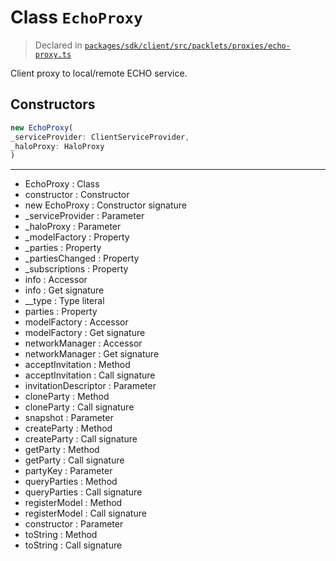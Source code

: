 # Class `EchoProxy`
> Declared in [`packages/sdk/client/src/packlets/proxies/echo-proxy.ts`](https://github.com/dxos/protocols/blob/main/packages/sdk/client/src/packlets/proxies/echo-proxy.ts#L26)

Client proxy to local/remote ECHO service.

## Constructors
```ts
new EchoProxy(
_serviceProvider: ClientServiceProvider,
_haloProxy: HaloProxy
)
```

---
- EchoProxy : Class
- constructor : Constructor
- new EchoProxy : Constructor signature
- _serviceProvider : Parameter
- _haloProxy : Parameter
- _modelFactory : Property
- _parties : Property
- _partiesChanged : Property
- _subscriptions : Property
- info : Accessor
- info : Get signature
- __type : Type literal
- parties : Property
- modelFactory : Accessor
- modelFactory : Get signature
- networkManager : Accessor
- networkManager : Get signature
- acceptInvitation : Method
- acceptInvitation : Call signature
- invitationDescriptor : Parameter
- cloneParty : Method
- cloneParty : Call signature
- snapshot : Parameter
- createParty : Method
- createParty : Call signature
- getParty : Method
- getParty : Call signature
- partyKey : Parameter
- queryParties : Method
- queryParties : Call signature
- registerModel : Method
- registerModel : Call signature
- constructor : Parameter
- toString : Method
- toString : Call signature
